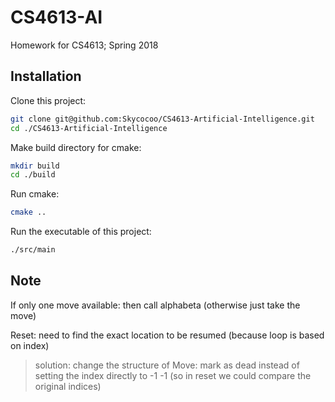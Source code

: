 # CS4613-AI
Homework for CS4613; Spring 2018

## Installation

Clone this project:

```bash
git clone git@github.com:Skycocoo/CS4613-Artificial-Intelligence.git
cd ./CS4613-Artificial-Intelligence
```

Make build directory for cmake:

```bash
mkdir build
cd ./build
```

Run cmake:

```bash
cmake ..
```

Run the executable of this project:

```bash
./src/main
```

## Note

If only one move available: then call alphabeta (otherwise just take the move)

Reset: need to find the exact location to be resumed (because loop is based on index)

> solution: change the structure of Move: mark as dead instead of setting the index directly to -1 -1 (so in reset we could compare the original indices)
